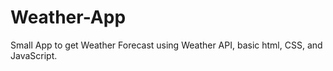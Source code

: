 # Weather-App
Small App to get Weather Forecast using Weather API, basic html, CSS, and JavaScript.
